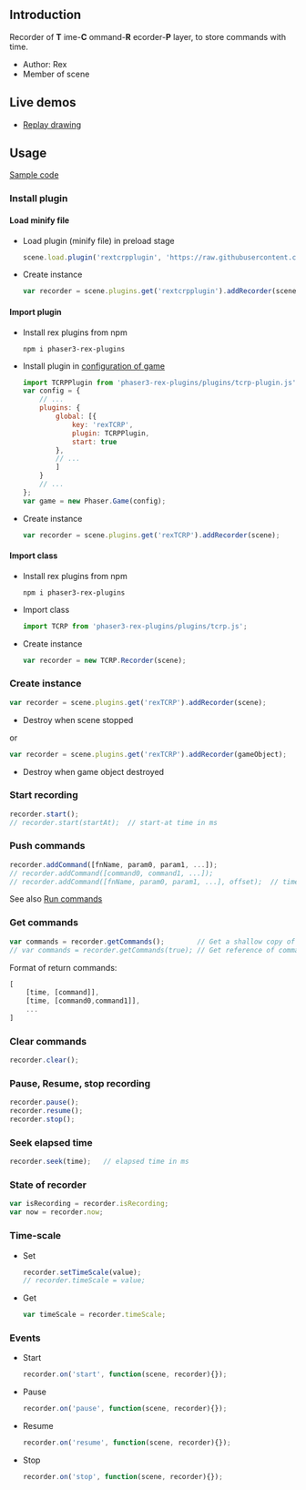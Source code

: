 ## Introduction

Recorder of **T** ime-**C** ommand-**R** ecorder-**P** layer, to store commands with time.

- Author: Rex
- Member of scene

## Live demos

- [Replay drawing](https://codepen.io/rexrainbow/pen/oNjeXvo)

## Usage

[Sample code](https://github.com/rexrainbow/phaser3-rex-notes/tree/master/examples/tcrp)

### Install plugin

#### Load minify file

- Load plugin (minify file) in preload stage
    ```javascript
    scene.load.plugin('rextcrpplugin', 'https://raw.githubusercontent.com/rexrainbow/phaser3-rex-notes/master/dist/rextcrpplugin.min.js', true);
    ```
- Create instance
    ```javascript
    var recorder = scene.plugins.get('rextcrpplugin').addRecorder(scene);
    ```

#### Import plugin

- Install rex plugins from npm
    ```
    npm i phaser3-rex-plugins
    ```
- Install plugin in [configuration of game](game.md#configuration)
    ```javascript
    import TCRPPlugin from 'phaser3-rex-plugins/plugins/tcrp-plugin.js';
    var config = {
        // ...
        plugins: {
            global: [{
                key: 'rexTCRP',
                plugin: TCRPPlugin,
                start: true
            },
            // ...
            ]
        }
        // ...
    };
    var game = new Phaser.Game(config);
    ```
- Create instance
    ```javascript
    var recorder = scene.plugins.get('rexTCRP').addRecorder(scene);
    ```

#### Import class

- Install rex plugins from npm
    ```
    npm i phaser3-rex-plugins
    ```
- Import class
    ```javascript
    import TCRP from 'phaser3-rex-plugins/plugins/tcrp.js';
    ```
- Create instance
    ```javascript
    var recorder = new TCRP.Recorder(scene);
    ```

### Create instance

```javascript
var recorder = scene.plugins.get('rexTCRP').addRecorder(scene);
```

- Destroy when scene stopped

or

```javascript
var recorder = scene.plugins.get('rexTCRP').addRecorder(gameObject);
```

- Destroy when game object destroyed

### Start recording

```javascript
recorder.start();
// recorder.start(startAt);  // start-at time in ms
```

### Push commands

```javascript
recorder.addCommand([fnName, param0, param1, ...]);
// recorder.addCommand([command0, command1, ...]);
// recorder.addCommand([fnName, param0, param1, ...], offset);  // time-offset in ms
```

See also [Run commands](runcommands.md)

### Get commands

```javascript
var commands = recorder.getCommands();        // Get a shallow copy of commands
// var commands = recorder.getCommands(true); // Get reference of commands
```

Format of return commands:

```javascript
[
    [time, [command]],
    [time, [command0,command1]],
    ...
]
```

### Clear commands

```javascript
recorder.clear();
```

### Pause, Resume, stop recording

```javascript
recorder.pause();
recorder.resume();
recorder.stop();
```

### Seek elapsed time

```javascript
recorder.seek(time);   // elapsed time in ms
```

### State of recorder

```javascript
var isRecording = recorder.isRecording;
var now = recorder.now;
```

### Time-scale

- Set
    ```javascript
    recorder.setTimeScale(value);
    // recorder.timeScale = value;
    ```
- Get
    ```javascript
    var timeScale = recorder.timeScale;
    ```

### Events

- Start
    ```javascript
    recorder.on('start', function(scene, recorder){});
    ```
- Pause
    ```javascript
    recorder.on('pause', function(scene, recorder){});
    ```
- Resume
    ```javascript
    recorder.on('resume', function(scene, recorder){});
    ```
- Stop
    ```javascript
    recorder.on('stop', function(scene, recorder){});
    ```